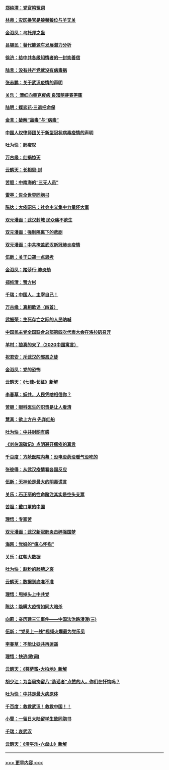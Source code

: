 #### [郑纯清：党官鸣冤词](../pages/nsc993/n11870938.md?t=02151844) 
#### [林泉：灾区换官是狼替狼位与羊无关](../pages/nsc993/n11870896.md?t=02151844) 
#### [金浴凤：乌托邦之蛊](../pages/nsc993/n11870879.md?t=02151844) 
#### [吕锡民：替代能源车发展潜力分析](../pages/nsc993/n11870656.md?t=02151844) 
#### [徐济：给中共各级知情者的一封劝善信](../pages/nsc993/n11868561.md?t=02151844) 
#### [陆言：没有共产党就没有病毒祸](../pages/nsc993/n11868232.md?t=02151844) 
#### [张志鹏：关于武汉疫情的声明](../pages/nsc993/n11867182.md?t=02151844) 
#### [关乐： 漂红向善克疫病 良知萌芽春笋蓬](../pages/nsc993/n11865710.md?t=02151844) 
#### [陆明：蝶恋花‧三退把命保](../pages/nsc993/n11865673.md?t=02151844) 
#### [金言：破解“蛊毒”与“病毒”](../pages/nsc993/n11864103.md?t=02151844) 
#### [中国人权律师团关于新型冠状病毒疫情的声明](../pages/nsc993/n11864249.md?t=02151844) 
#### [吐为快：肺疫叹](../pages/nsc993/n11864027.md?t=02151844) 
#### [万古缘：红祸惊天](../pages/nsc993/n11864079.md?t=02151844) 
#### [云鹤天：长相思‧封](../pages/nsc993/n11864006.md?t=02151844) 
#### [苦胆：中南海的“三无人员”](../pages/nsc993/n11862997.md?t=02151844) 
#### [雷亭：告全世界同胞书](../pages/nsc993/n11862572.md?t=02151844) 
#### [陈达：大疫昭告：社会主义集中力量坏大事](../pages/nsc993/n11859419.md?t=02151844) 
#### [双元漫画：武汉封城 民众痛不欲生](../pages/nsc993/n11859287.md?t=02151844) 
#### [双元漫画：强制隔离下的悲剧](../pages/nsc993/n11859244.md?t=02151844) 
#### [双元漫画：中共掩盖武汉新冠肺炎疫情](../pages/nsc993/n11858249.md?t=02151844) 
#### [伍新：关于口罩一点思考](../pages/nsc993/n11859195.md?t=02151844) 
#### [金浴凤：踏莎行‧肺炎劫](../pages/nsc993/n11858227.md?t=02151844) 
#### [郑纯清：赞方彬](../pages/nsc993/n11856803.md?t=02151844) 
#### [千瑞；中国人，主宰自己！](../pages/nsc993/n11856793.md?t=02151844) 
#### [万古缘：真相歌谣（四首）](../pages/nsc993/n11856263.md?t=02151844) 
#### [武振荣：生死存亡之际的人民呐喊](../pages/nsc993/n11856256.md?t=02151844) 
#### [中国民主党全国联合总部第四次代表大会在洛杉矶召开](../pages/nsc993/n11856344.md?t=02151844) 
#### [羊村：狼真的来了（2020中国寓言）](../pages/nsc993/n11856229.md?t=02151844) 
#### [祝君安：斥武汉的邪恶之徒](../pages/nsc993/n11855861.md?t=02151844) 
#### [金浴凤：党的恐怖](../pages/nsc993/n11855849.md?t=02151844) 
#### [云鹤天：《七律▪长征》新解](../pages/nsc993/n11855479.md?t=02151844) 
#### [李春草：妖共，人民凭啥相信你？](../pages/nsc993/n11855196.md?t=02151844) 
#### [苦胆：眼科医生的职责是让人看清](../pages/nsc993/n11853840.md?t=02151844) 
#### [慧真：欲上方舟 先弃红船](../pages/nsc993/n11853483.md?t=02151844) 
#### [吐为快：中共封网有感](../pages/nsc993/n11852575.md?t=02151844) 
#### [《刘伯温碑记》点明避开瘟疫的真言](../pages/nsc993/n11852128.md?t=02151844) 
#### [千百度：方舱医院内幕：没电没药没暖气没吃的](../pages/nsc993/n11850211.md?t=02151844) 
#### [张彼得：从武汉疫情看各国反应](../pages/nsc993/n11850102.md?t=02151844) 
#### [伍新：无神论是最大的阴毒谎言](../pages/nsc993/n11846129.md?t=02151844) 
#### [关乐：石正丽的性命赌注其实是空头支票](../pages/nsc993/n11846109.md?t=02151844) 
#### [苦胆：戴口罩的中国](../pages/nsc993/n11845576.md?t=02151844) 
#### [理悟：专家苦](../pages/nsc993/n11845564.md?t=02151844) 
#### [双元漫画：武汉新冠肺炎击碎强国梦](../pages/nsc993/n11843320.md?t=02151844) 
#### [海网：党妈的“瘟心怀抱”](../pages/nsc993/n11840740.md?t=02151844) 
#### [关乐：红朝大数据](../pages/nsc993/n11840675.md?t=02151844) 
#### [吐为快：赵粉的肺腑之哀](../pages/nsc993/n11840618.md?t=02151844) 
#### [云鹤天：数据到底准不准](../pages/nsc993/n11840325.md?t=02151844) 
#### [理悟：甩掉头上中共党](../pages/nsc993/n11838826.md?t=02151844) 
#### [陈达：隐瞒大疫情如同大暗杀](../pages/nsc993/n11838771.md?t=02151844) 
#### [向莉：亲历建三江事件——中国法治路漫漫(三)](../pages/nsc993/n11831825.md?t=02151844) 
#### [伍新：“党员上一线”视频火爆最为党乐见](../pages/nsc993/n11838200.md?t=02151844) 
#### [李春草：不能让妖共再逍遥](../pages/nsc993/n11838102.md?t=02151844) 
#### [理悟：快逃(歌词)](../pages/nsc993/n11838083.md?t=02151844) 
#### [云鹤天：《菩萨蛮▪大柏地》新解](../pages/nsc993/n11838059.md?t=02151844) 
#### [胡少江：为当局拘留八“造谣者”点赞的人，你们在忏悔吗？](../pages/nsc993/n11836801.md?t=02151844) 
#### [吐为快：中共是最大病原体](../pages/nsc993/n11836748.md?t=02151844) 
#### [千百度：救救武汉！救救中国！！](../pages/nsc993/n11836145.md?t=02151844) 
#### [小雪：一留日大陆留学生致同胞书](../pages/nsc993/n11834624.md?t=02151844) 
#### [千瑞：哀武汉](../pages/nsc993/n11833647.md?t=02151844) 
#### [云鹤天：《清平乐▪六盘山》新解](../pages/nsc993/n11833611.md?t=02151844) 

----
#### [ >>> 更早内容 <<< ](../indexes/nsc993-earlier.md)
